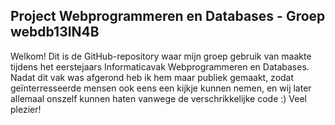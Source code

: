 ## Project Webprogrammeren en Databases - Groep webdb13IN4B

Welkom! Dit is de GitHub-repository waar mijn groep gebruik van maakte tijdens het eerstejaars Informaticavak Webprogrammeren en Databases. Nadat dit vak was afgerond heb ik hem maar publiek gemaakt, zodat geïnterresseerde mensen ook eens een kijkje kunnen nemen, en wij later allemaal onszelf kunnen haten vanwege de verschrikkelijke code :) Veel plezier!
